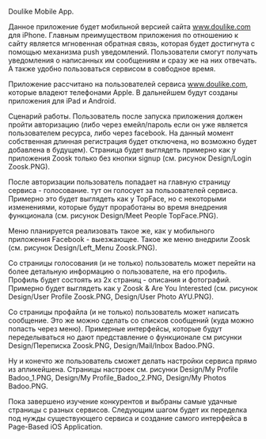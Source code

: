 Doulike Mobile App.

Данное приложение будет мобильной версией сайта www.doulike.com для iPhone.
Главным преимуществом приложения по отношению к сайту является мгновенная обратная связь, которая будет достигнута с помощью механизма push уведомлений. Пользователи смогут получать уведомления о написанных им сообщениям и сразу же на них отвечать. А также удобно пользоваться сервисом в совбодное время.

Приложение рассчитано на пользователей сервиса www.doulike.com, которые владеют телефонами Apple. В дальнейшем будут созданы приложения для iPad и Android.

Сценарий работы.
Пользователь после запуска приложения должен пройти авторизацию (либо через емейл/пароль если он уже является пользователем ресурса, либо через facebook. На данный момент собственная длинная регистрация будет отключена, но возможно будет добавлена в будущем). Страница будет выглядеть примерно как у приложения Zoosk только без кнопки signup (см. рисунок Design/Login Zoosk.PNG).

После авторизации пользователь попадает на главную страницу сервиса - голосование. тут он голосует за пользователей сервиса. Примерно это будет выглядеть как у TopFace, но с некоторыми изменениями, которые будут проработаны во время внедрения функционала (см. рисунок Design/Meet People TopFace.PNG).

Меню планируется реализовать такое же, как у мобильного приложения Facebook - выезжающее. Такое же меню внедрили Zoosk (см. рисунок Design/Left_Menu Zoosk.PNG).

Со страницы голосования (и не только) пользователь может перейти на более детальную информацию о пользователе, на его профиль. Профиль будет состоять из 2х страниц - описания и фотографий. Примерно будет выглядеть как у Zoosk & Are You Interested (см. рисунок Design/User Profile Zoosk.PNG, Design/User Photo AYU.PNG).

Со страницы профайла (и не только) пользователь может написать сообщение. Это же можно сделать со списков сообщений (куда можно попасть через меню). Примерные интерфейсы, которые будут переделываться но дают представление о функционале см рисунки Design/Переписка Zoosk.PNG, Design/Mail\/Inbox Badoo.PNG.

Ну и конечто же пользователь сможет делать настройки сервиса прямо из апликейшена. Страницы настроек см. рисунки Design/My Profile Badoo_1.PNG, Design/My Profile_Badoo_2.PNG, Design/My Photos Badoo.PNG.

Пока завершено изучение конкурентов и выбраны самые удачные страницы с разных сервисов. Следующим шагом будет их переделка под нужды существующего сервиса и создание самого интерфейса в Page-Based iOS Application.
